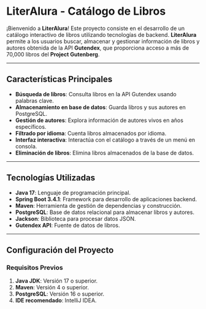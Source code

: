 # **LiterAlura - Catálogo de Libros**

¡Bienvenido a **LiterAlura**! Este proyecto consiste en el desarrollo de un catálogo interactivo de libros utilizando tecnologías de backend. **LiterAlura** permite a los usuarios buscar, almacenar y gestionar información de libros y autores obtenida de la API **Gutendex**, que proporciona acceso a más de 70,000 libros del **Project Gutenberg**.

---

## **Características Principales**

- **Búsqueda de libros**: Consulta libros en la API Gutendex usando palabras clave.
- **Almacenamiento en base de datos**: Guarda libros y sus autores en PostgreSQL.
- **Gestión de autores**: Explora información de autores vivos en años específicos.
- **Filtrado por idioma**: Cuenta libros almacenados por idioma.
- **Interfaz interactiva**: Interactúa con el catálogo a través de un menú en consola.
- **Eliminación de libros**: Elimina libros almacenados de la base de datos.

---

## **Tecnologías Utilizadas**

- **Java 17**: Lenguaje de programación principal.
- **Spring Boot 3.4.1**: Framework para desarrollo de aplicaciones backend.
- **Maven**: Herramienta de gestión de dependencias y construcción.
- **PostgreSQL**: Base de datos relacional para almacenar libros y autores.
- **Jackson**: Biblioteca para procesar datos JSON.
- **Gutendex API**: Fuente de datos de libros.

---

## **Configuración del Proyecto**

### **Requisitos Previos**

1. **Java JDK**: Versión 17 o superior.
2. **Maven**: Versión 4 o superior.
3. **PostgreSQL**: Versión 16 o superior.
4. **IDE recomendado**: IntelliJ IDEA.
